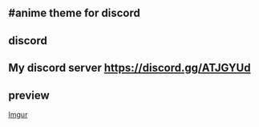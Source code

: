 #anime theme for discord 
------------------------------
discord
-------------------------------------------
My discord server https://discord.gg/ATJGYUd
-----------------------------------------
preview
----------------------------------
[Imgur](https://i.imgur.com/XAizpOM.png)
